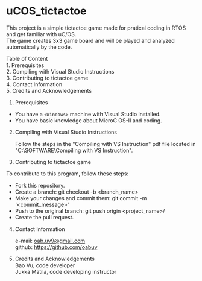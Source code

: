 # uCOS_tictactoe
This project is a simple tictactoe game made for pratical coding in RTOS and get familiar with uC/OS.  
The game creates 3x3 game board and will be played and analyzed automatically by the code.

Table of Content  
	1. Prerequisites  
	2. Compiling with Visual Studio Instructions  
	3. Contributing to tictactoe game  
	4. Contact Information  
	5. Credits and Acknowledgements  
	
1. Prerequisites

* You have a `<Windows>` machine with Visual Studio installed.
* You have basic knowledge about MicroC OS-II and coding.

2. Compiling with Visual Studio Instructions

	Follow the steps in the "Compiling with VS Instruction" pdf file located in "C:\SOFTWARE\Compiling with VS Instruction".

3. Contributing to tictactoe game

To contribute to this program, follow these steps:  
* Fork this repository.  
* Create a branch: git checkout -b <branch_name>  
* Make your changes and commit them: git commit -m '<commit_message>'  
* Push to the original branch: git push origin <project_name>/<location>  
* Create the pull request.  

4. Contact Information

	e-mail:	oab.uv9@gmail.com  
	github:	https://github.com/oabuv
	
5. Credits and Acknowledgements  
	Bao Vu, code developer  
	Jukka Matila, code developing instructor  
